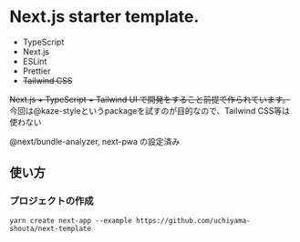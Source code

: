 # Next.js starter template.

- TypeScript
- Next.js
- ESLint
- Prettier
- ~~Tailwind CSS~~

~~Next.js + TypeScript + Tailwind UI で開発をすること前提で作られています。~~
今回は@kaze-styleというpackageを試すのが目的なので、Tailwind CSS等は使わない

@next/bundle-analyzer, next-pwa の設定済み

## 使い方

### プロジェクトの作成

```
yarn create next-app --example https://github.com/uchiyama-shouta/next-template
```
